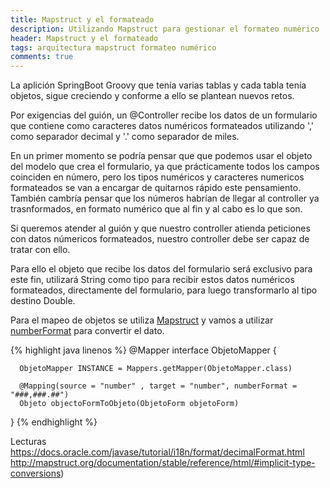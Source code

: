 ```yaml
---
title: Mapstruct y el formateado
description: Utilizando Mapstruct para gestionar el formateo numérico
header: Mapstruct y el formateado
tags: arquitectura mapstruct formateo numérico
comments: true
---
```


La aplición SpringBoot Groovy que tenía varias tablas y cada tabla tenía objetos, sigue creciendo y conforme a ello se plantean nuevos retos.

Por exigencias del guión, un @Controller recibe los datos de un formulario que contiene como caracteres datos numéricos formateados utilizando ',' como separador decimal y '.' como separador de miles.

En un primer momento se podría pensar que que podemos usar el objeto del modelo que crea el formulario, ya que prácticamente todos los campos coinciden en número, pero los tipos numéricos y caracteres numericos formateados se van a encargar de quitarnos rápido este pensamiento. También cambría pensar que los números habrían de llegar al controller ya trasnformados, en formato numérico que al fin y al cabo es lo que son.

Si queremos atender al guión y que nuestro controller atienda peticiones con datos númericos formateados, nuestro controller debe ser capaz de tratar con ello.

Para ello el objeto que recibe los datos del formulario será exclusivo para este fin, utilizará String como tipo para recibir estos datos numéricos formateados, directamente del formulario, para luego transformarlo al tipo destino Double.

Para el mapeo de objetos se utiliza [Mapstruct](http://mapstruct.org) y vamos a utilizar [numberFormat](http://mapstruct.org/documentation/stable/reference/html/#implicit-type-conversions) para convertir el dato.

{% highlight java linenos %}
  @Mapper
  interface ObjetoMapper {

      ObjetoMapper INSTANCE = Mappers.getMapper(ObjetoMapper.class)

      @Mapping(source = "number" , target = "number", numberFormat = "###,###.##")
      Objeto objectoFormToObjeto(ObjetoForm objetoForm)
    
  }
{% endhighlight %}


Lecturas
https://docs.oracle.com/javase/tutorial/i18n/format/decimalFormat.html
http://mapstruct.org/documentation/stable/reference/html/#implicit-type-conversions)
